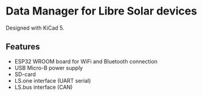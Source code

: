 # Data Manager for Libre Solar devices

Designed with KiCad 5.

## Features

- ESP32 WROOM board for WiFi and Bluetooth connection
- USB Micro-B power supply
- SD-card
- LS.one interface (UART serial)
- LS.bus interface (CAN)
